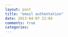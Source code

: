 ```yaml
---
layout: post
title: "email authentation"
date: 2013-04-07 22:04
comments: true
categories: 
---
```

